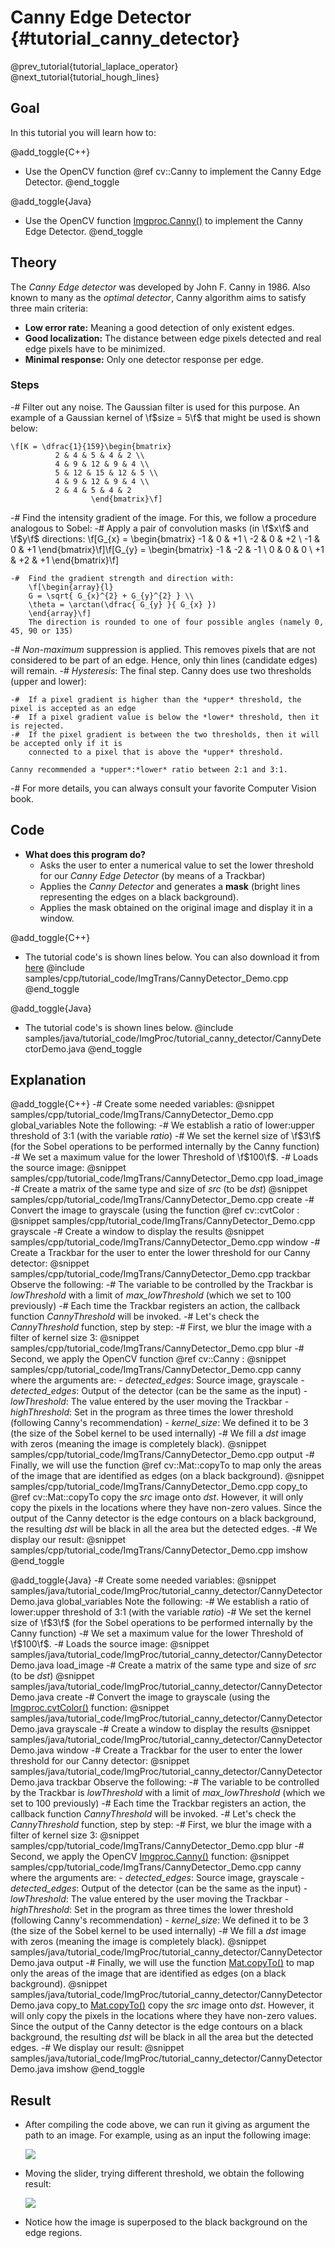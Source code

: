Canny Edge Detector {#tutorial_canny_detector}
===================

@prev_tutorial{tutorial_laplace_operator}
@next_tutorial{tutorial_hough_lines}

Goal
----

In this tutorial you will learn how to:

@add_toggle{C++}
-   Use the OpenCV function @ref cv::Canny to implement the Canny Edge Detector.
@end_toggle

@add_toggle{Java}
-   Use the OpenCV function [Imgproc.Canny()] to implement the Canny Edge Detector.
@end_toggle

Theory
------

The *Canny Edge detector* was developed by John F. Canny in 1986. Also known to many as the
*optimal detector*, Canny algorithm aims to satisfy three main criteria:
-   **Low error rate:** Meaning a good detection of only existent edges.
-   **Good localization:** The distance between edge pixels detected and real edge pixels have
    to be minimized.
-   **Minimal response:** Only one detector response per edge.

### Steps

-#  Filter out any noise. The Gaussian filter is used for this purpose. An example of a Gaussian
    kernel of \f$size = 5\f$ that might be used is shown below:

    \f[K = \dfrac{1}{159}\begin{bmatrix}
              2 & 4 & 5 & 4 & 2 \\
              4 & 9 & 12 & 9 & 4 \\
              5 & 12 & 15 & 12 & 5 \\
              4 & 9 & 12 & 9 & 4 \\
              2 & 4 & 5 & 4 & 2
                      \end{bmatrix}\f]

-#  Find the intensity gradient of the image. For this, we follow a procedure analogous to Sobel:
    -#  Apply a pair of convolution masks (in \f$x\f$ and \f$y\f$ directions:
        \f[G_{x} = \begin{bmatrix}
        -1 & 0 & +1  \\
        -2 & 0 & +2  \\
        -1 & 0 & +1
        \end{bmatrix}\f]\f[G_{y} = \begin{bmatrix}
        -1 & -2 & -1  \\
        0 & 0 & 0  \\
        +1 & +2 & +1
        \end{bmatrix}\f]

    -#  Find the gradient strength and direction with:
        \f[\begin{array}{l}
        G = \sqrt{ G_{x}^{2} + G_{y}^{2} } \\
        \theta = \arctan(\dfrac{ G_{y} }{ G_{x} })
        \end{array}\f]
        The direction is rounded to one of four possible angles (namely 0, 45, 90 or 135)

-#  *Non-maximum* suppression is applied. This removes pixels that are not considered to be part of
    an edge. Hence, only thin lines (candidate edges) will remain.
-#  *Hysteresis*: The final step. Canny does use two thresholds (upper and lower):

    -#  If a pixel gradient is higher than the *upper* threshold, the pixel is accepted as an edge
    -#  If a pixel gradient value is below the *lower* threshold, then it is rejected.
    -#  If the pixel gradient is between the two thresholds, then it will be accepted only if it is
        connected to a pixel that is above the *upper* threshold.

    Canny recommended a *upper*:*lower* ratio between 2:1 and 3:1.

-#  For more details, you can always consult your favorite Computer Vision book.

Code
----

-  **What does this program do?**
    -   Asks the user to enter a numerical value to set the lower threshold for our *Canny Edge
        Detector* (by means of a Trackbar)
    -   Applies the *Canny Detector* and generates a **mask** (bright lines representing the edges
        on a black background).
    -   Applies the mask obtained on the original image and display it in a window.

@add_toggle{C++}
-  The tutorial code's is shown lines below. You can also download it from
    [here](https://github.com/Itseez/opencv/tree/master/samples/cpp/tutorial_code/ImgTrans/CannyDetector_Demo.cpp)
    @include samples/cpp/tutorial_code/ImgTrans/CannyDetector_Demo.cpp
@end_toggle

@add_toggle{Java}
-  The tutorial code's is shown lines below.
    @include samples/java/tutorial_code/ImgProc/tutorial_canny_detector/CannyDetectorDemo.java
@end_toggle

Explanation
-----------

@add_toggle{C++}
-#  Create some needed variables:
    @snippet samples/cpp/tutorial_code/ImgTrans/CannyDetector_Demo.cpp global_variables
    Note the following:
    -#  We establish a ratio of lower:upper threshold of 3:1 (with the variable *ratio*)
    -#  We set the kernel size of \f$3\f$ (for the Sobel operations to be performed internally by the
        Canny function)
    -#  We set a maximum value for the lower Threshold of \f$100\f$.
-#  Loads the source image:
    @snippet samples/cpp/tutorial_code/ImgTrans/CannyDetector_Demo.cpp load_image
-#  Create a matrix of the same type and size of *src* (to be *dst*)
    @snippet samples/cpp/tutorial_code/ImgTrans/CannyDetector_Demo.cpp create
-#  Convert the image to grayscale (using the function @ref cv::cvtColor :
    @snippet samples/cpp/tutorial_code/ImgTrans/CannyDetector_Demo.cpp grayscale
-#  Create a window to display the results
    @snippet samples/cpp/tutorial_code/ImgTrans/CannyDetector_Demo.cpp window
-#  Create a Trackbar for the user to enter the lower threshold for our Canny detector:
    @snippet samples/cpp/tutorial_code/ImgTrans/CannyDetector_Demo.cpp trackbar
    Observe the following:
    -#  The variable to be controlled by the Trackbar is *lowThreshold* with a limit of
        *max_lowThreshold* (which we set to 100 previously)
    -#  Each time the Trackbar registers an action, the callback function *CannyThreshold* will be
        invoked.
-#  Let's check the *CannyThreshold* function, step by step:
    -#  First, we blur the image with a filter of kernel size 3:
        @snippet samples/cpp/tutorial_code/ImgTrans/CannyDetector_Demo.cpp blur
    -#  Second, we apply the OpenCV function @ref cv::Canny :
        @snippet samples/cpp/tutorial_code/ImgTrans/CannyDetector_Demo.cpp canny
        where the arguments are:
        -   *detected_edges*: Source image, grayscale
        -   *detected_edges*: Output of the detector (can be the same as the input)
        -   *lowThreshold*: The value entered by the user moving the Trackbar
        -   *highThreshold*: Set in the program as three times the lower threshold (following
            Canny's recommendation)
        -   *kernel_size*: We defined it to be 3 (the size of the Sobel kernel to be used
            internally)
-#  We fill a *dst* image with zeros (meaning the image is completely black).
    @snippet samples/cpp/tutorial_code/ImgTrans/CannyDetector_Demo.cpp output
-#  Finally, we will use the function @ref cv::Mat::copyTo to map only the areas of the image that are
    identified as edges (on a black background).
    @snippet samples/cpp/tutorial_code/ImgTrans/CannyDetector_Demo.cpp copy_to
    @ref cv::Mat::copyTo copy the *src* image onto *dst*. However, it will only copy the pixels in the
    locations where they have non-zero values. Since the output of the Canny detector is the edge
    contours on a black background, the resulting *dst* will be black in all the area but the
    detected edges.
-#  We display our result:
    @snippet samples/cpp/tutorial_code/ImgTrans/CannyDetector_Demo.cpp imshow
@end_toggle


@add_toggle{Java}
-#  Create some needed variables:
    @snippet samples/java/tutorial_code/ImgProc/tutorial_canny_detector/CannyDetectorDemo.java global_variables
    Note the following:
    -#  We establish a ratio of lower:upper threshold of 3:1 (with the variable *ratio*)
    -#  We set the kernel size of \f$3\f$ (for the Sobel operations to be performed internally by the
        Canny function)
    -#  We set a maximum value for the lower Threshold of \f$100\f$.
-#  Loads the source image:
    @snippet samples/java/tutorial_code/ImgProc/tutorial_canny_detector/CannyDetectorDemo.java load_image
-#  Create a matrix of the same type and size of *src* (to be *dst*)
    @snippet samples/java/tutorial_code/ImgProc/tutorial_canny_detector/CannyDetectorDemo.java create
-#  Convert the image to grayscale (using the [Imgproc.cvtColor()] function:
    @snippet samples/java/tutorial_code/ImgProc/tutorial_canny_detector/CannyDetectorDemo.java grayscale
-#  Create a window to display the results
    @snippet samples/java/tutorial_code/ImgProc/tutorial_canny_detector/CannyDetectorDemo.java window
-#  Create a Trackbar for the user to enter the lower threshold for our Canny detector:
    @snippet samples/java/tutorial_code/ImgProc/tutorial_canny_detector/CannyDetectorDemo.java trackbar
    Observe the following:
    -#  The variable to be controlled by the Trackbar is *lowThreshold* with a limit of
        *max_lowThreshold* (which we set to 100 previously)
    -#  Each time the Trackbar registers an action, the callback function *CannyThreshold* will be
        invoked.
-#  Let's check the *CannyThreshold* function, step by step:
    -#  First, we blur the image with a filter of kernel size 3:
        @snippet samples/cpp/tutorial_code/ImgTrans/CannyDetector_Demo.cpp blur
    -#  Second, we apply the OpenCV [Imgproc.Canny()] function:
        @snippet samples/cpp/tutorial_code/ImgTrans/CannyDetector_Demo.cpp canny
        where the arguments are:
        -   *detected_edges*: Source image, grayscale
        -   *detected_edges*: Output of the detector (can be the same as the input)
        -   *lowThreshold*: The value entered by the user moving the Trackbar
        -   *highThreshold*: Set in the program as three times the lower threshold (following
            Canny's recommendation)
        -   *kernel_size*: We defined it to be 3 (the size of the Sobel kernel to be used
            internally)
-#  We fill a *dst* image with zeros (meaning the image is completely black).
    @snippet samples/java/tutorial_code/ImgProc/tutorial_canny_detector/CannyDetectorDemo.java output
-#  Finally, we will use the function [Mat.copyTo()] to map only the areas of the image that are
    identified as edges (on a black background).
    @snippet samples/java/tutorial_code/ImgProc/tutorial_canny_detector/CannyDetectorDemo.java copy_to
    [Mat.copyTo()] copy the *src* image onto *dst*. However, it will only copy the pixels in the
    locations where they have non-zero values. Since the output of the Canny detector is the edge
    contours on a black background, the resulting *dst* will be black in all the area but the
    detected edges.
-#  We display our result:
    @snippet samples/java/tutorial_code/ImgProc/tutorial_canny_detector/CannyDetectorDemo.java imshow
@end_toggle

Result
------

-   After compiling the code above, we can run it giving as argument the path to an image. For
    example, using as an input the following image:

    ![](images/Canny_Detector_Tutorial_Original_Image.jpg)

-   Moving the slider, trying different threshold, we obtain the following result:

    ![](images/Canny_Detector_Tutorial_Result.jpg)

-   Notice how the image is superposed to the black background on the edge regions.

<!-- invisible references list -->
[Imgproc.Canny()]: http://docs.opencv.org/java/3.1.0/org/opencv/imgproc/Imgproc.html#Canny-org.opencv.core.Mat-org.opencv.core.Mat-double-double-
[Imgproc.cvtColor()]: http://docs.opencv.org/java/3.1.0/org/opencv/imgproc/Imgproc.html#cvtColor-org.opencv.core.Mat-org.opencv.core.Mat-int-
[Mat.copyTo()]: http://docs.opencv.org/java/3.1.0/org/opencv/core/Mat.html#copyTo-org.opencv.core.Mat-
